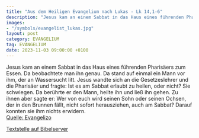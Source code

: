 ```yaml
---
title: "Aus dem Heiligen Evangelium nach Lukas - Lk 14,1-6"
description: "Jesus kam an einem Sabbat in das Haus eines führenden Pharisäers zum Essen. Da beobachtete man ihn genau. Da stand auf einmal ein Mann vor ihm, der an Wassersucht litt. Jesus wandte sich an die Gesetzeslehrer und die Pharisäer und fragte: Ist es am Sabbat erlaubt zu heilen, oder ...."
images:
- "/symbols/evangelist_lukas.jpg"
layout: post
category: EVANGELIUM
tag: EVANGELIUM
date: 2023-11-03 09:00:00 +0100
---
```

Jesus kam an einem Sabbat in das Haus eines führenden Pharisäers zum Essen. Da beobachtete man ihn genau.
Da stand auf einmal ein Mann vor ihm, der an Wassersucht litt.
Jesus wandte sich an die Gesetzeslehrer und die Pharisäer und fragte: Ist es am Sabbat erlaubt zu heilen, oder nicht?
Sie schwiegen.<!--more--> Da berührte er den Mann, heilte ihn und ließ ihn gehen.
Zu ihnen aber sagte er: Wer von euch wird seinen Sohn oder seinen Ochsen, der in den Brunnen fällt, nicht sofort herausziehen, auch am Sabbat?
Darauf konnten sie ihm nichts erwidern.<br>
[Quelle: Evangelizo](https://evangeliumtagfuertag.org/DE/gospel)

[Textstelle auf Bibelserver](https://www.bibleserver.com/EU/Lukas14,1-6)
